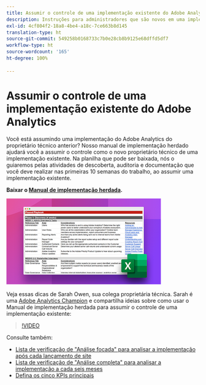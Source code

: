 ```yaml
---
title: Assumir o controle de uma implementação existente do Adobe Analytics
description: Instruções para administradores que são novos em uma implementação existente do Adobe Analytics.
exl-id: 4cf804f2-18a8-4be4-a18c-7ce663b8d145
translation-type: ht
source-git-commit: 549258b0168733c7b0e28cb8b9125e68dffd5df7
workflow-type: ht
source-wordcount: '165'
ht-degree: 100%

---
```


# Assumir o controle de uma implementação existente do Adobe Analytics

Você está assumindo uma implementação do Adobe Analytics do proprietário técnico anterior? Nosso manual de implementação herdado ajudará você a assumir o controle como o novo proprietário técnico de uma implementação existente. Na planilha que pode ser baixada, nós o guiaremos pelas atividades de descoberta, auditoria e documentação que você deve realizar nas primeiras 10 semanas do trabalho, ao assumir uma implementação existente.

**Baixar o [Manual de implementação herdada](assets/adobe_analytics_inherited_implementation_playbook.xlsx).**

![Manual](assets/inherited-impl-playbook.png)

Veja essas dicas de Sarah Owen, sua colega proprietária técnica. Sarah é uma [Adobe Analytics Champion](https://blog.adobe.com/en/publish/2020/10/27/adobe-analytics-champion-program.html#gs.ldf97p) e compartilha ideias sobre como usar o Manual de implementação herdada para assumir o controle de uma implementação existente:

>[!VIDEO](https://video.tv.adobe.com/v/327314/?quality=12&learn=on)

Consulte também:

* [Lista de verificação de &quot;Análise focada&quot; para analisar a implementação após cada lançamento de site](/help/implement/review/focused-review.md)
* [Lista de verificação de &quot;Análise completa&quot; para analisar a implementação a cada seis meses](/help/implement/review/full-review.md)
* [Defina os cinco KPIs principais](/help/implement/review/define-kpis.md)
